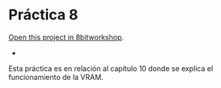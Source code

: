 Práctica 8
=====

[Open this project in 8bitworkshop](http://8bitworkshop.com/redir.html?platform=nes&githubURL=https%3A%2F%2Fgithub.com%2FJE-SH%2Fpractica8&file=practica8.c).

-

Esta práctica es en relación al capítulo 10 donde se explica el funcionamiento de la VRAM.

